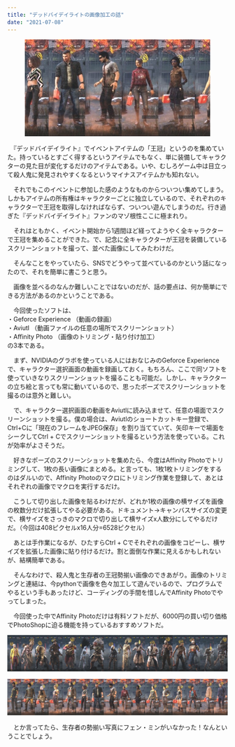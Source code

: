 ```yaml
---
title: "デッドバイデイライトの画像加工の話"
date: "2021-07-08"
---
```


<figure>

![](assets/n7cdc75328dc1_204ad408061b8ad8aa444c9f99952556.jpg)

</figure>

　『デッドバイデイライト』でイベントアイテムの「王冠」というのを集めていた。持っているとすごく得するというアイテムでもなく、単に装備してキャラクターの見た目が変化するだけのアイテムである。いや、むしろゲーム中は目立って殺人鬼に発見されやすくなるというマイナスアイテムかも知れない。

　それでもこのイベントに参加した感のようなものからついつい集めてしまう。しかもアイテムの所有権はキャラクターごとに独立しているので、それぞれのキャラクターで王冠を取得しなければならず、ついつい遊んでしまうのだ。行き過ぎた『デッドバイデイライト』ファンのマゾ根性ここに極まれり。

　それはともかく、イベント開始から1週間ほど経ってようやく全キャラクターで王冠を集めることができた。で、記念に全キャラクターが王冠を装備しているスクリーンショットを撮って、並べた画像にしてみたわけだ。

　そんなことをやっていたら、SNSでどうやって並べているのかという話になったので、それを簡単に書こうと思う。

　画像を並べるのなんか難しいことではないのだが、話の要点は、何か簡単にできる方法があるのかということである。

　今回使ったソフトは、  
・Geforce Experience （動画の録画）  
・Aviutl （動画ファイルの任意の場所でスクリーンショット）  
・Affinity Photo （画像のトリミング・貼り付け加工）  
の3本である。

　まず、NVIDIAのグラボを使っている人にはおなじみのGeforce Experienceで、キャラクター選択画面の動画を録画しておく。もちろん、ここで同ソフトを使っていきなりスクリーンショットを撮ることも可能だ。しかし、キャラクターの立ち絵と言っても常に動いているので、思ったポーズでスクリーンショットを撮るのは意外と難しい。

　で、キャラクター選択画面の動画をAviutlに読み込ませて、任意の場面でスクリーンショットを撮る。僕の場合は、Aviutlのショートカットキー登録で、Ctrl+Cに「現在のフレームをJPEG保存」を割り当てていて、矢印キーで場面をシークしてCtrl + Cでスクリーンショットを撮るという方法を使っている。これが効率がよさそうだ。

　好きなポーズのスクリーンショットを集めたら、今度はAffinity Photoでトリミングして、1枚の長い画像にまとめる。と言っても、1枚1枚トリミングをするのはダルいので、Affinity Photoのマクロにトリミング作業を登録して、あとはそれぞれの画像でマクロを実行するだけ。

　こうして切り出した画像を貼るわけだが、どれか1枚の画像の横サイズを画像の枚数分だけ拡張してやる必要がある。ドキュメント→キャンバスサイズの変更で、横サイズをさっきのマクロで切り出して横サイズx人数分にしてやるだけだ。（今回は408ピクセルx16人分=6528ピクセル）

　あとは手作業になるが、ひたすらCtrl + Cでそれぞれの画像をコピーし、横サイズを拡張した画像に貼り付けるだけ。割と面倒な作業に見えるかもしれないが、結構簡単である。

　そんなわけで、殺人鬼と生存者の王冠勢揃い画像のできあがり。画像のトリミングと連結は、今pythonで画像を色々加工して遊んでいるので、プログラムでやるという手もあったけど、コーディングの手間を惜しんでAffinity Photoでやってしまった。

　今回使った中でAffinity Photoだけは有料ソフトだが、6000円の買い切り価格でPhotoShopに迫る機能を持っているおすすめソフトだ。

![王冠キラー](assets/n7cdc75328dc1_picture_pc_2427a518997abadb4967eb60a0f16f5b.jpg)

![王冠](assets/n7cdc75328dc1_picture_pc_617d71eeaeaa3cea0feb84b261de05c5.jpg)

　とか言ってたら、生存者の勢揃い写真にフェン・ミンがいなかった！なんということでしょう。
